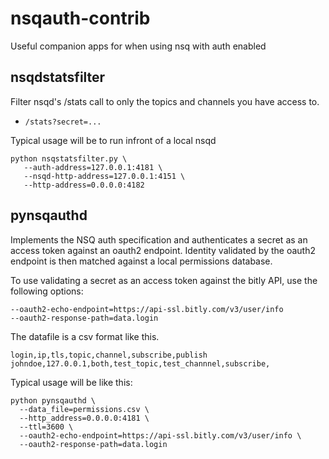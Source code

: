 nsqauth-contrib
===============

Useful companion apps for when using nsq with auth enabled

## nsqdstatsfilter

Filter nsqd's /stats call to only the topics and channels you have access to.

- `/stats?secret=...`

Typical usage will be to run infront of a local nsqd

    python nsqstatsfilter.py \
       --auth-address=127.0.0.1:4181 \
       --nsqd-http-address=127.0.0.1:4151 \
       --http-address=0.0.0.0:4182

## pynsqauthd

Implements the NSQ auth specification and authenticates a secret as an access token against an oauth2 endpoint. 
Identity validated by the oauth2 endpoint is then matched against a local permissions database.

To use validating a secret as an access token against the bitly API, use the following options:

    --oauth2-echo-endpoint=https://api-ssl.bitly.com/v3/user/info
    --oauth2-response-path=data.login

The datafile is a csv format like this.

```
login,ip,tls,topic,channel,subscribe,publish
johndoe,127.0.0.1,both,test_topic,test_channnel,subscribe,
```

Typical usage will be like this:

    python pynsqauthd \
      --data_file=permissions.csv \
      --http_address=0.0.0.0:4181 \
      --ttl=3600 \
      --oauth2-echo-endpoint=https://api-ssl.bitly.com/v3/user/info \
      --oauth2-response-path=data.login
      
